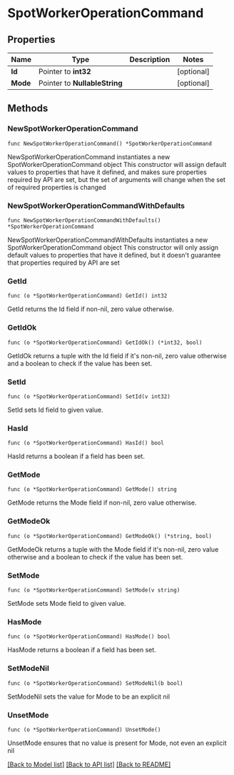 # SpotWorkerOperationCommand

## Properties

Name | Type | Description | Notes
------------ | ------------- | ------------- | -------------
**Id** | Pointer to **int32** |  | [optional] 
**Mode** | Pointer to **NullableString** |  | [optional] 

## Methods

### NewSpotWorkerOperationCommand

`func NewSpotWorkerOperationCommand() *SpotWorkerOperationCommand`

NewSpotWorkerOperationCommand instantiates a new SpotWorkerOperationCommand object
This constructor will assign default values to properties that have it defined,
and makes sure properties required by API are set, but the set of arguments
will change when the set of required properties is changed

### NewSpotWorkerOperationCommandWithDefaults

`func NewSpotWorkerOperationCommandWithDefaults() *SpotWorkerOperationCommand`

NewSpotWorkerOperationCommandWithDefaults instantiates a new SpotWorkerOperationCommand object
This constructor will only assign default values to properties that have it defined,
but it doesn't guarantee that properties required by API are set

### GetId

`func (o *SpotWorkerOperationCommand) GetId() int32`

GetId returns the Id field if non-nil, zero value otherwise.

### GetIdOk

`func (o *SpotWorkerOperationCommand) GetIdOk() (*int32, bool)`

GetIdOk returns a tuple with the Id field if it's non-nil, zero value otherwise
and a boolean to check if the value has been set.

### SetId

`func (o *SpotWorkerOperationCommand) SetId(v int32)`

SetId sets Id field to given value.

### HasId

`func (o *SpotWorkerOperationCommand) HasId() bool`

HasId returns a boolean if a field has been set.

### GetMode

`func (o *SpotWorkerOperationCommand) GetMode() string`

GetMode returns the Mode field if non-nil, zero value otherwise.

### GetModeOk

`func (o *SpotWorkerOperationCommand) GetModeOk() (*string, bool)`

GetModeOk returns a tuple with the Mode field if it's non-nil, zero value otherwise
and a boolean to check if the value has been set.

### SetMode

`func (o *SpotWorkerOperationCommand) SetMode(v string)`

SetMode sets Mode field to given value.

### HasMode

`func (o *SpotWorkerOperationCommand) HasMode() bool`

HasMode returns a boolean if a field has been set.

### SetModeNil

`func (o *SpotWorkerOperationCommand) SetModeNil(b bool)`

 SetModeNil sets the value for Mode to be an explicit nil

### UnsetMode
`func (o *SpotWorkerOperationCommand) UnsetMode()`

UnsetMode ensures that no value is present for Mode, not even an explicit nil

[[Back to Model list]](../README.md#documentation-for-models) [[Back to API list]](../README.md#documentation-for-api-endpoints) [[Back to README]](../README.md)


